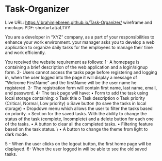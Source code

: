 # Task-Organizer
Live URL:
https://ibrahimjebreen.github.io/Task-Organizer/
wireframe and mockups PDF:
shorturl.at/aLTVY

You are a developer in “XYZ” company, as a part of your responsibilities to enhance your work environment. your manager asks you to develop a web application to organize daily tasks for the employees to manage their time and work efficiently.

You received the website requirement as follows: 1- A homepage is containing a brief description of the web application and a login/signup form. 2- Users cannot access the tasks page before registering and logging in, when the user logged into the page it will display a message of "Welcome FirstName" and the firstName will be the user name he registered. 3- The registration form will contain first name, last name, email, and password. 4- The task page will have: • Form to add the task using local storage containing: o Task title o Task description o Task priority (Critical, Normal, Low priority) o Save button (to save the tasks in local storage) • Dropdown menu which allows the user to filter the tasks based on priority. • Section for the saved tasks. With the ability to change the status of the task (complete, Incomplete) and a delete button for each one of the tasks. • A button to clear all the completed tasks. • Filtering feature based on the task status. \ • A button to change the theme from light to dark mode.

5 - When the user clicks on the logout button, the first home page will be displayed. 6- When the user logged in will be able to see the old saved tasks.


